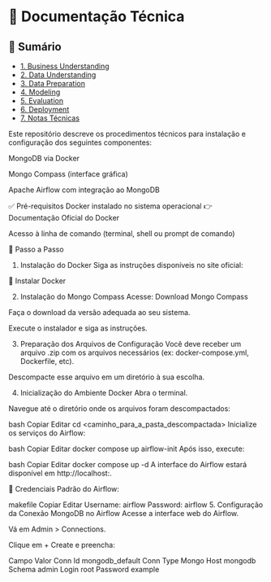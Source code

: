 # 📘 Documentação Técnica

## 📌 Sumário

- [1. Business Understanding](#1-business-understanding)
- [2. Data Understanding](#2-data-understanding)
- [3. Data Preparation](#3-data-preparation)
- [4. Modeling](#4-modeling)
- [5. Evaluation](#5-evaluation)
- [6. Deployment](#6-deployment)
- [7. Notas Técnicas](#7--notas-técnicas)

Este repositório descreve os procedimentos técnicos para instalação e configuração dos seguintes componentes:

MongoDB via Docker

Mongo Compass (interface gráfica)

Apache Airflow com integração ao MongoDB

✅ Pré-requisitos
Docker instalado no sistema operacional
👉 Documentação Oficial do Docker

Acesso à linha de comando (terminal, shell ou prompt de comando)

🚀 Passo a Passo
1. Instalação do Docker
Siga as instruções disponíveis no site oficial:

🔗 Instalar Docker

2. Instalação do Mongo Compass
Acesse: Download Mongo Compass

Faça o download da versão adequada ao seu sistema.

Execute o instalador e siga as instruções.

3. Preparação dos Arquivos de Configuração
Você deve receber um arquivo .zip com os arquivos necessários (ex: docker-compose.yml, Dockerfile, etc).

Descompacte esse arquivo em um diretório à sua escolha.

4. Inicialização do Ambiente Docker
Abra o terminal.

Navegue até o diretório onde os arquivos foram descompactados:

bash
Copiar
Editar
cd <caminho_para_a_pasta_descompactada>
Inicialize os serviços do Airflow:

bash
Copiar
Editar
docker compose up airflow-init
Após isso, execute:

bash
Copiar
Editar
docker compose up -d
A interface do Airflow estará disponível em http://localhost:<porta>.

🔑 Credenciais Padrão do Airflow:

makefile
Copiar
Editar
Username: airflow
Password: airflow
5. Configuração da Conexão MongoDB no Airflow
Acesse a interface web do Airflow.

Vá em Admin > Connections.

Clique em + Create e preencha:

Campo	Valor
Conn Id	mongodb_default
Conn Type	Mongo
Host	mongodb
Schema	admin
Login	root
Password	example









